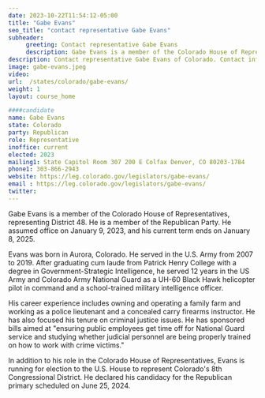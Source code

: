 ```yaml
---
date: 2023-10-22T11:54:12-05:00
title: "Gabe Evans"
seo_title: "contact representative Gabe Evans"
subheader:
     greeting: Contact representative Gabe Evans
     description: Gabe Evans is a member of the Colorado House of Representatives, representing District 48. He is a member of the Republican Party. He assumed office on January 9, 2023, and his current term ends on January 8, 2025.
description: Contact representative Gabe Evans of Colorado. Contact information for alex-valdez includes email address, phone number, and mailing address.
image: gabe-evans.jpeg
video:
url:  /states/colorado/gabe-evans/
weight: 1
layout: course_home

####candidate
name: Gabe Evans
state: Colorado
party: Republican
role: Representative
inoffice: current
elected: 2023
mailing1: State Capitol Room 307 200 E Colfax Denver, CO 80203-1784
phone1: 303-866-2943
website: https://leg.colorado.gov/legislators/gabe-evans/
email : https://leg.colorado.gov/legislators/gabe-evans/
twitter:
---
```


Gabe Evans is a member of the Colorado House of Representatives, representing District 48. He is a member of the Republican Party. He assumed office on January 9, 2023, and his current term ends on January 8, 2025.

Evans was born in Aurora, Colorado. He served in the U.S. Army from 2007 to 2019. After graduating cum laude from Patrick Henry College with a degree in Government-Strategic Intelligence, he served 12 years in the US Army and Colorado Army National Guard as a UH-60 Black Hawk helicopter pilot in command and a school-trained military intelligence officer.

His career experience includes owning and operating a family farm and working as a police lieutenant and a concealed carry firearms instructor. He has also focused his tenure on criminal justice issues. He has sponsored bills aimed at "ensuring public employees get time off for National Guard service and studying whether judicial personnel are being properly trained on how to work with crime victims."

In addition to his role in the Colorado House of Representatives, Evans is running for election to the U.S. House to represent Colorado's 8th Congressional District. He declared his candidacy for the Republican primary scheduled on June 25, 2024.
